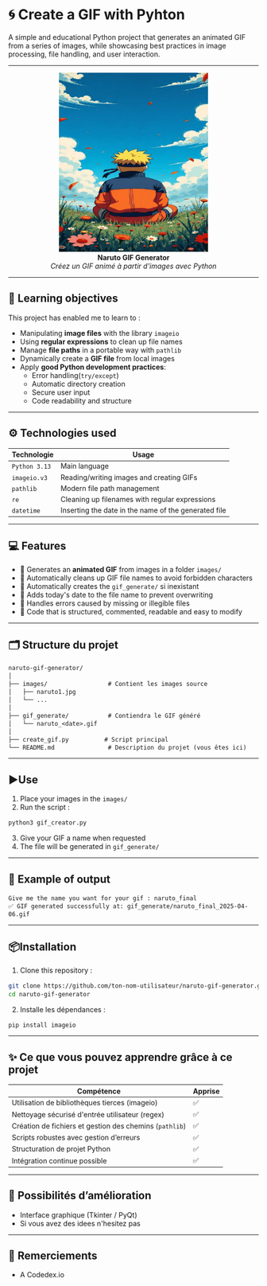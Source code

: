 # 🌀 Create a GIF with Pyhton

A simple and educational Python project that generates an animated GIF from a series of images, while showcasing best practices in image processing, file handling, and user interaction.

---
<p align="center">
  <img src="gif_generate/test_2025-04-06.gif" width="300"/><br>
  <strong>Naruto GIF Generator</strong><br>
  <em>Créez un GIF animé à partir d'images avec Python</em>
</p>

---

## 🎯 Learning objectives
This project has enabled me to learn to :

- Manipulating **image files** with the library `imageio`
- Using **regular expressions** to clean up file names
- Manage **file paths** in a portable way with `pathlib`
- Dynamically create a **GIF file** from local images
- Apply **good Python development practices**:
  - Error handling(`try/except`)
  - Automatic directory creation
  - Secure user input
  - Code readability and structure

---

## ⚙️ Technologies used

| Technologie | Usage |
|-------------|-------|
| `Python 3.13` | Main language |
| `imageio.v3` | Reading/writing images and creating GIFs |
| `pathlib` | Modern file path management |
| `re` | Cleaning up filenames with regular expressions |
| `datetime` | Inserting the date in the name of the generated file |

---

## 💻 Features

- 🔄 Generates an **animated GIF** from images in a folder `images/`
- 🧼 Automatically cleans up GIF file names to avoid forbidden characters
- 📁 Automatically creates the `gif_generate/` si inexistant
- 📅 Adds today's date to the file name to prevent overwriting
- 🔐 Handles errors caused by missing or illegible files
- 🧠 Code that is structured, commented, readable and easy to modify

---

## 🗂️ Structure du projet

```
naruto-gif-generator/
│
├── images/                 # Contient les images source
│   ├── naruto1.jpg
│   └── ...
│
├── gif_generate/           # Contiendra le GIF généré
│   └── naruto_<date>.gif
│
├── create_gif.py          # Script principal
└── README.md               # Description du projet (vous êtes ici)
```

---

## ▶️Use

1. Place your images in the `images/`
2. Run the script :

```bash
python3 gif_creator.py
```

3. Give your GIF a name when requested
4. The file will be generated in `gif_generate/`

---

## 🧪 Example of output

```
Give me the name you want for your gif : naruto_final
✅ GIF generated successfully at: gif_generate/naruto_final_2025-04-06.gif
```

---

## 📦Installation

1. Clone this repository :

```bash
git clone https://github.com/ton-nom-utilisateur/naruto-gif-generator.git
cd naruto-gif-generator
```

2. Installe les dépendances :

```bash
pip install imageio
```

---

## ✨ Ce que vous pouvez apprendre grâce à ce projet

| Compétence | Apprise |
|------------|---------|
| Utilisation de bibliothèques tierces (imageio) | ✅ |
| Nettoyage sécurisé d'entrée utilisateur (regex) | ✅ |
| Création de fichiers et gestion des chemins (`pathlib`) | ✅ |
| Scripts robustes avec gestion d’erreurs | ✅ |
| Structuration de projet Python | ✅ |
| Intégration continue possible | ✅ |

---

## 🔄 Possibilités d’amélioration

- Interface graphique (Tkinter / PyQt)
- Si vous avez des idees n'hesitez pas

---

## 🙌 Remerciements

- A Codedex.io
